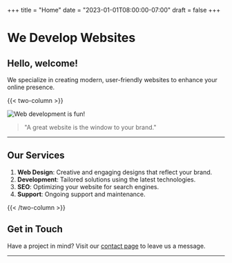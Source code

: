 +++
title = "Home"
date = "2023-01-01T08:00:00-07:00"
draft = false
+++

# We Develop Websites

## Hello, welcome!

We specialize in creating modern, user-friendly websites to enhance your online presence.


{{< two-column >}}

![Web development is fun!](/images/website.jpg)
> "A great website is the window to your brand."

---

## Our Services

1. **Web Design**: Creative and engaging designs that reflect your brand.  
2. **Development**: Tailored solutions using the latest technologies.  
3. **SEO**: Optimizing your website for search engines.  
4. **Support**: Ongoing support and maintenance.

{{< /two-column >}}

## Get in Touch

Have a project in mind? Visit our [contact page](/contact) to leave us a message.

---